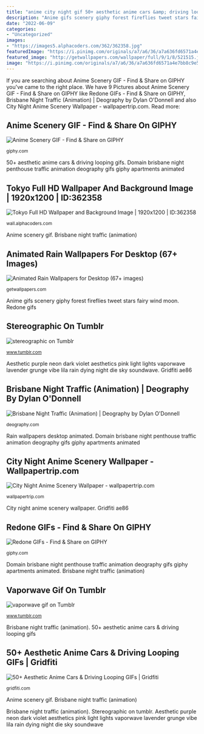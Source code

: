 ```yaml
---
title: "anime city night gif 50+ aesthetic anime cars &amp; driving looping gifs"
description: "Anime gifs scenery giphy forest fireflies tweet stars fairy wind moon"
date: "2022-06-09"
categories:
- "Uncategorized"
images:
- "https://images5.alphacoders.com/362/362358.jpg"
featuredImage: "https://i.pinimg.com/originals/a7/a6/36/a7a636fd6571a4e7bb8c9e583d297ded.jpg"
featured_image: "http://getwallpapers.com/wallpaper/full/9/1/8/521515.jpg"
image: "https://i.pinimg.com/originals/a7/a6/36/a7a636fd6571a4e7bb8c9e583d297ded.jpg"
---
```


If you are searching about Anime Scenery GIF - Find &amp; Share on GIPHY you've came to the right place. We have 9 Pictures about Anime Scenery GIF - Find &amp; Share on GIPHY like Redone GIFs - Find &amp; Share on GIPHY, Brisbane Night Traffic (Animation) | Deography by Dylan O&#039;Donnell and also City Night Anime Scenery Wallpaper - wallpapertrip.com. Read more:

## Anime Scenery GIF - Find &amp; Share On GIPHY

![Anime Scenery GIF - Find &amp; Share on GIPHY](http://media2.giphy.com/media/9RjAdNvbp3MVq/giphy.gif "50+ aesthetic anime cars &amp; driving looping gifs")

<small>giphy.com</small>

50+ aesthetic anime cars &amp; driving looping gifs. Domain brisbane night penthouse traffic animation deography gifs giphy apartments animated

## Tokyo Full HD Wallpaper And Background Image | 1920x1200 | ID:362358

![Tokyo Full HD Wallpaper and Background Image | 1920x1200 | ID:362358](https://images5.alphacoders.com/362/362358.jpg "Vaporwave gif on tumblr")

<small>wall.alphacoders.com</small>

Anime scenery gif. Brisbane night traffic (animation)

## Animated Rain Wallpapers For Desktop (67+ Images)

![Animated Rain Wallpapers for Desktop (67+ images)](http://getwallpapers.com/wallpaper/full/9/1/8/521515.jpg "City night anime scenery wallpaper")

<small>getwallpapers.com</small>

Anime gifs scenery giphy forest fireflies tweet stars fairy wind moon. Redone gifs

## Stereographic On Tumblr

![stereographic on Tumblr](https://66.media.tumblr.com/tumblr_m18cjnj05E1qaq4nao1_500.gif "Rain wallpapers desktop animated")

<small>www.tumblr.com</small>

Aesthetic purple neon dark violet aesthetics pink light lights vaporwave lavender grunge vibe lila rain dying night die sky soundwave. Gridfiti ae86

## Brisbane Night Traffic (Animation) | Deography By Dylan O&#039;Donnell

![Brisbane Night Traffic (Animation) | Deography by Dylan O&#039;Donnell](https://deography.com/images/brisbaneloop.gif "Tokyo full hd wallpaper and background image")

<small>deography.com</small>

Rain wallpapers desktop animated. Domain brisbane night penthouse traffic animation deography gifs giphy apartments animated

## City Night Anime Scenery Wallpaper - Wallpapertrip.com

![City Night Anime Scenery Wallpaper - wallpapertrip.com](https://i.pinimg.com/originals/a7/a6/36/a7a636fd6571a4e7bb8c9e583d297ded.jpg "Anime scenery gif")

<small>wallpapertrip.com</small>

City night anime scenery wallpaper. Gridfiti ae86

## Redone GIFs - Find &amp; Share On GIPHY

![Redone GIFs - Find &amp; Share on GIPHY](https://media.giphy.com/media/4laNV9M9yD5ni/giphy.gif "Tokyo full hd wallpaper and background image")

<small>giphy.com</small>

Domain brisbane night penthouse traffic animation deography gifs giphy apartments animated. Brisbane night traffic (animation)

## Vaporwave Gif On Tumblr

![vaporwave gif on Tumblr](https://78.media.tumblr.com/5b886f867f9c2dc50ac2dce1bae9c5b7/tumblr_p2puc2LxQK1wucl3to1_500.jpg "Aesthetic purple neon dark violet aesthetics pink light lights vaporwave lavender grunge vibe lila rain dying night die sky soundwave")

<small>www.tumblr.com</small>

Brisbane night traffic (animation). 50+ aesthetic anime cars &amp; driving looping gifs

## 50+ Aesthetic Anime Cars &amp; Driving Looping GIFs | Gridfiti

![50+ Aesthetic Anime Cars &amp; Driving Looping GIFs | Gridfiti](https://gridfiti.com/wp-content/uploads/2021/04/Gridfiti_Blog_AnimeCars_HighSpeedTailgating.jpg "Tokyo full hd wallpaper and background image")

<small>gridfiti.com</small>

Anime scenery gif. Brisbane night traffic (animation)

Brisbane night traffic (animation). Stereographic on tumblr. Aesthetic purple neon dark violet aesthetics pink light lights vaporwave lavender grunge vibe lila rain dying night die sky soundwave
